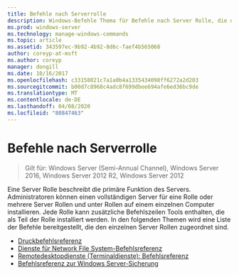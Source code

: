 ```yaml
---
title: Befehle nach Serverrolle
description: Windows-Befehle Thema für Befehle nach Server Rolle, die die primäre Funktion des Servers beschreiben.
ms.prod: windows-server
ms.technology: manage-windows-commands
ms.topic: article
ms.assetid: 343597ec-9b92-4b92-8d6c-faef4b565068
author: coreyp-at-msft
ms.author: coreyp
manager: dongill
ms.date: 10/16/2017
ms.openlocfilehash: c33158021c7a1a0b4a1335434098ff6272a2d203
ms.sourcegitcommit: b00d7c8968c4adc8f699dbee694afe6ed36bc9de
ms.translationtype: MT
ms.contentlocale: de-DE
ms.lasthandoff: 04/08/2020
ms.locfileid: "80847463"
---
```

# <a name="commands-by-server-role"></a>Befehle nach Serverrolle

>Gilt für: Windows Server (Semi-Annual Channel), Windows Server 2016, Windows Server 2012 R2, Windows Server 2012

Eine Server Rolle beschreibt die primäre Funktion des Servers. Administratoren können einen vollständigen Server für eine Rolle oder mehrere Server Rollen und unter Rollen auf einem einzelnen Computer installieren. Jede Rolle kann zusätzliche Befehlszeilen Tools enthalten, die als Teil der Rolle installiert werden. In den folgenden Themen wird eine Liste der Befehle bereitgestellt, die den einzelnen Server Rollen zugeordnet sind.

-   [Druckbefehlsreferenz](print-command-reference.md)
-   [Dienste für Network File System-Befehlsreferenz](services-for-network-file-system-command-reference.md)
-   [Remotedesktopdienste (Terminaldienste): Befehlsreferenz](remote-desktop-services-terminal-services-command-reference.md)
-   [Befehlsreferenz zur Windows Server-Sicherung](windows-server-backup-command-reference.md)
